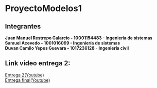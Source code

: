 # ProyectoModelos1
## Integrantes
**Juan Manuel Restrepo Galarcio - 10001154483 - Ingeniería de sistemas**<br>
**Samuel Acevedo - 1001016099 - Ingeniería de sistemas**<br>
**Duvan Camilo Yepes Guevara - 1017236128 - Ingeniería civil**

## Link video entrega 2: 
[Entrega 2(Youtube)](https://youtu.be/IQST3kbduJE)<br>
[Entrega final(Youtube)](https://youtu.be/RgT37xuh_sA)
